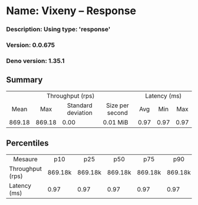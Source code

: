 # Name: Vixeny – Response 
  ### Description: Using type: 'response'
  ### Version: 0.0.675
  ### Deno version: 1.35.1

## Summary
<table>
<tr>
    <td align="center" colspan="4">Throughput (rps)</td>
    <td align="center" colspan="3">Latency (ms)</td>
</tr>
<tr>
    <td align="center">Mean</td>
    <td align="center">Max</td>
    <td align="center">Standard deviation</td>
    <td align="center">Size per second</td>
    <td align="center">Avg</td>
    <td align="center">Min</td>
    <td align="center">Max</td>
</tr>
<tr>
    <td>869.18</td>
    <td>869.18</td>
    <td>0.00</td>
    <td>0.01 MiB</td>
    <td>0.97</td>
    <td>0.97</td>
    <td>0.97</td>
</tr>
</table>

## Percentiles

<table>
<tr>
  <td align="center">Mesaure</td>
  <td align="center">p10</td>
  <td align="center">p25</td>
  <td align="center">p50</td>
  <td align="center">p75</td>
  <td align="center">p90</td>
  <td align="center">p95</td>
  <td align="center">p99</td>
</tr>
<tr>
  <td>Throughput (rps)</td>
  <td>869.18k</td>
  <td>869.18k</td>
  <td>869.18k</td>
  <td>869.18k</td>
  <td>869.18k</td>
  <td>869.18k</td>
  <td>869.18k</td>
</tr>
<tr>
  <td>Latency (ms)</td>
  <td>0.97</td>
  <td>0.97</td>
  <td>0.97</td>
  <td>0.97</td>
  <td>0.97</td>
  <td>0.97</td>
  <td>0.97</td>
</tr>
</table>
